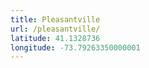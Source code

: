 ```yaml
---
title: Pleasantville
url: /pleasantville/
latitude: 41.1328736
longitude: -73.79263350000001
---
```

